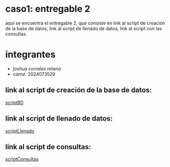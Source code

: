 # caso1: entregable 2
aquí se encuentra el entregable 2, que consiste en link al script de creación de la base de datos, link al script de llenado de datos, link al script con las consultas.


# integrantes
- *joshua corrales retana*  
- *carné:* 2024073529


## link al script de creación de la base de datos:
[scriptBD](https://github.com/joshuacorraless/Caso-1--Entregable-2/blob/main/scriptllenadobd.sql)


## link al script de llenado de datos:
[scriptLlenado](https://github.com/joshuacorraless/Caso-1--Entregable-2/blob/main/Llenado.md)


## link al script de consultas:
[scriptConsultas](https://github.com/joshuacorraless/Caso-1--Entregable-2/blob/main/Consultas.md)
